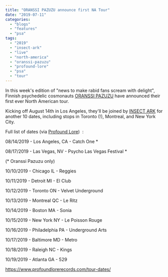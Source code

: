 ```yaml
---
title: "ORANSSI PAZUZU announce first NA Tour"
date: "2019-07-11"
categories: 
  - "blogs"
  - "features"
  - "psa"
tags: 
  - "2019"
  - "insect-ark"
  - "live"
  - "north-america"
  - "oranssi-pazuzu"
  - "profound-lore"
  - "psa"
  - "tour"
---
```


In this week's edition of "news to make rabid fans scream with delight", Finnish psychedelic cosmonauts [ORANSSI PAZUZU](http://www.oranssipazuzu.com/) have announced their first ever North American tour.

Kicking off August 14th in Los Angeles, they'll be joined by [INSECT ARK](https://insectark.bandcamp.com/) for another 10 dates, including stops in Toronto (!), Montreal, and New York City.

Full list of dates (via [Profound Lore](https://www.profoundlorerecords.com/))  :

08/14/2019 - Los Angeles, CA - Catch One \*

08/17/2019 - Las Vegas, NV - Psycho Las Vegas Festival \*

(\* Oranssi Pazuzu only)

10/10/2019 - Chicago IL - Reggies

10/11/2019 - Detroit MI - El Club

10/12/2019 - Toronto ON - Velvet Underground

10/13/2019 - Montreal QC - Le Ritz

10/14/2019 - Boston MA - Sonia

10/15/2019 - New York NY - Le Poisson Rouge

10/16/2019 - Philadelphia PA - Underground Arts

10/17/2019 - Baltimore MD - Metro

10/18/2019 - Raleigh NC - Kings

10/19/2019 - Atlanta GA - 529

https://www.profoundlorerecords.com/tour-dates/
